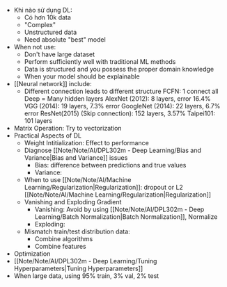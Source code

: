 - Khi nào sử dụng DL:
	- Có hơn 10k data 
	- "Complex"
	- Unstructured data 
	- Need absolute "best" model
- When not use:
	- Don't have large dataset
	- Perform sufficiently well with traditional ML methods 
	- Data is structured and you possess the proper domain knowledge 
	- When your model should be explainable
- [[Neural network]] include:
	- Different connection leads to different structure
FCFN: 1 connect all
Deep = Many hidden layers
AlexNet (2012): 8 layers, error 16.4%
VGG (2014): 19 layers, 7.3% error
GoogleNet (2014): 22 layers, 6.7% error
ResNet(2015) (Skip connection): 152 layers, 3.57%
Taipei101: 101 layers
- Matrix Operation: Try to vectorization 
- Practical Aspects of DL
	- Weight Intitialization: Effect to performance
	- Diagnose [[Note/Note/AI/DPL302m - Deep Learning/Bias and Variance|Bias and Variance]] issues
		- Bias: difference between predictions and true values 
		- Variance: 
	- When to use [[Note/Note/AI/Machine Learning/Regularization|Regularization]]: dropout or L2 [[Note/Note/AI/Machine Learning/Regularization|Regularization]]
	- Vanishing and Exploding Gradient 
		- Vanishing: Avoid by using [[Note/Note/AI/DPL302m - Deep Learning/Batch Normalization|Batch Normalization]], Normalize
		- Exploding:
	- Mismatch train/test distribution data:
		- Combine algorithms 
		- Combine features 
- Optimization
- [[Note/Note/AI/DPL302m - Deep Learning/Tuning Hyperparameters|Tuning Hyperparameters]] 
- When large data, using 95% train, 3% val, 2% test